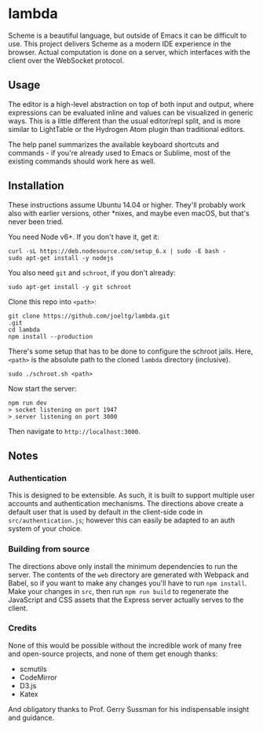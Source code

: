 # lambda

Scheme is a beautiful language, but outside of Emacs it can be difficult to use. 
This project delivers Scheme as a modern IDE experience in the browser.
Actual computation is done on a server, which interfaces with the client over the WebSocket protocol.

## Usage

The editor is a high-level abstraction on top of both input and output, where expressions can be evaluated inline and values can be visualized in generic ways. 
This is a little different than the usual editor/repl split, and is more similar to LightTable or the Hydrogen Atom plugin than traditional editors.

The help panel summarizes the available keyboard shortcuts and commands - if you're already used to Emacs or Sublime, most of the existing commands should work here as well.

## Installation
These instructions assume Ubuntu 14.04 or higher.
They'll probably work also with earlier versions, other *nixes, and maybe even macOS, but that's never been tried.

You need Node v6+. If you don't have it, get it:
```
curl -sL https://deb.nodesource.com/setup_6.x | sudo -E bash -
sudo apt-get install -y nodejs
```
You also need `git` and `schroot`, if you don't already:
```
sudo apt-get install -y git schroot
```
Clone this repo into `<path>`:
```
git clone https://github.com/joeltg/lambda.git
.git
cd lambda
npm install --production
```
There's some setup that has to be done to configure the schroot jails.
Here, `<path>` is the absolute path to the cloned `lambda` directory (inclusive).
```
sudo ./schroot.sh <path>
```
Now start the server:
```
npm run dev
> socket listening on port 1947
> server listening on port 3000
```
Then navigate to `http://localhost:3000`.

## Notes

### Authentication
This is designed to be extensible.
As such, it is built to support multiple user accounts and authentication mechanisms.
The directions above create a default user that is used by default in the client-side code in `src/authentication.js`; however this can easily be adapted to an auth system of your choice.

### Building from source
The directions above only install the minimum dependencies to run the server.
The contents of the `web` directory are generated with Webpack and Babel, so if you want to make any changes you'll have to run `npm install`.
Make your changes in `src`, then run `npm run build` to regenerate the JavaScript and CSS assets that the Express server actually serves to the client.

### Credits

None of this would be possible without the incredible work of many free and open-source projects, and none of them get enough thanks:

- scmutils
- CodeMirror
- D3.js
- Katex

And obligatory thanks to Prof. Gerry Sussman for his indispensable insight and guidance.
